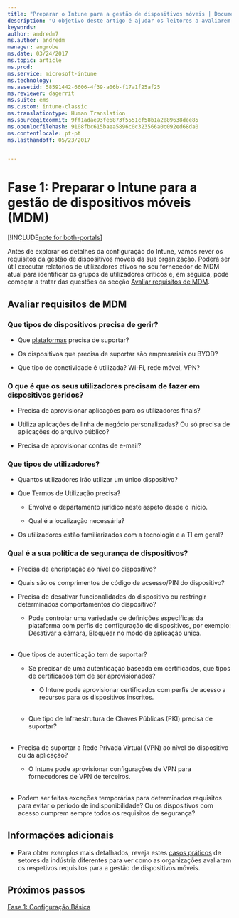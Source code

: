 ```yaml
---
title: "Preparar o Intune para a gestão de dispositivos móveis | Documentos da Microsoft"
description: "O objetivo deste artigo é ajudar os leitores a avaliarem os seus requisitos técnicos e empresariais antes de migrarem para o Intune."
keywords: 
author: andredm7
ms.author: andredm
manager: angrobe
ms.date: 03/24/2017
ms.topic: article
ms.prod: 
ms.service: microsoft-intune
ms.technology: 
ms.assetid: 58591442-6606-4f39-a06b-f17a1f25af25
ms.reviewer: dagerrit
ms.suite: ems
ms.custom: intune-classic
ms.translationtype: Human Translation
ms.sourcegitcommit: 9ff1adae93fe6873f5551cf58b1a2e89638dee85
ms.openlocfilehash: 9108fbc615baea5896c0c323566a0c092ed68da0
ms.contentlocale: pt-pt
ms.lasthandoff: 05/23/2017


---
```


# <a name="phase-1-prepare-intune-for-mobile-device-management-mdm"></a>Fase 1: Preparar o Intune para a gestão de dispositivos móveis (MDM)

[!INCLUDE[note for both-portals](../includes/note-for-both-portals.md)]

Antes de explorar os detalhes da configuração do Intune, vamos rever os requisitos da gestão de dispositivos móveis da sua organização. Poderá ser útil executar relatórios de utilizadores ativos no seu fornecedor de MDM atual para identificar os grupos de utilizadores críticos e, em seguida, pode começar a tratar das questões da secção [Avaliar requisitos de MDM](/intune-classic/plan-design/migration-phase1-prepare-intune-for-mobile-device-management#assess-mdm-requirements).

## <a name="assess-mdm-requirements"></a>Avaliar requisitos de MDM

### <a name="what-kinds-of-devices-do-you-need-to-manage"></a>Que tipos de dispositivos precisa de gerir?

-   Que [plataformas](/intune-classic/get-started/supported-mobile-devices-and-computers) precisa de suportar?

-   Os dispositivos que precisa de suportar são empresariais ou BYOD?

-   Que tipo de conetividade é utilizada? Wi-Fi, rede móvel, VPN?

### <a name="what-do-your-users-need-to-do-on-managed-devices"></a>O que é que os seus utilizadores precisam de fazer em dispositivos geridos?

-   Precisa de aprovisionar aplicações para os utilizadores finais?

-   Utiliza aplicações de linha de negócio personalizadas? Ou só precisa de aplicações do arquivo público?

-   Precisa de aprovisionar contas de e-mail?

### <a name="what-kinds-of-users"></a>Que tipos de utilizadores?

-   Quantos utilizadores irão utilizar um único dispositivo?

-   Que Termos de Utilização precisa?

    -   Envolva o departamento jurídico neste aspeto desde o início.

    -   Qual é a localização necessária?

-   Os utilizadores estão familiarizados com a tecnologia e a TI em geral?

### <a name="what-is-your-device-security-policy"></a>Qual é a sua política de segurança de dispositivos?

-   Precisa de encriptação ao nível do dispositivo?

-   Quais são os comprimentos de código de acsesso/PIN do dispositivo?

-   Precisa de desativar funcionalidades do dispositivo ou restringir determinados comportamentos do dispositivo?

    -   Pode controlar uma variedade de definições específicas da plataforma com perfis de configuração de dispositivos, por exemplo: Desativar a câmara, Bloquear no modo de aplicação única.
<br></br>
-   Que tipos de autenticação tem de suportar?

    -   Se precisar de uma autenticação baseada em certificados, que tipos de certificados têm de ser aprovisionados?

        -   O Intune pode aprovisionar certificados com perfis de acesso a recursos para os dispositivos inscritos.
<br></br>
    -   Que tipo de Infraestrutura de Chaves Públicas (PKI) precisa de suportar?
<br></br>
-   Precisa de suportar a Rede Privada Virtual (VPN) ao nível do dispositivo ou da aplicação?

    -   O Intune pode aprovisionar configurações de VPN para fornecedores de VPN de terceiros.
<br></br>
-   Podem ser feitas exceções temporárias para determinados requisitos para evitar o período de indisponibilidade? Ou os dispositivos com acesso cumprem sempre todos os requisitos de segurança?

## <a name="additional-information"></a>Informações adicionais

-   Para obter exemplos mais detalhados, reveja estes [casos práticos](https://customers.microsoft.com/story/mwh-global-now-part-of-stantec-secures-mobile-devices-with-intune) de setores da indústria diferentes para ver como as organizações avaliaram os respetivos requisitos para a gestão de dispositivos móveis.

## <a name="next-steps"></a>Próximos passos

[Fase 1: Configuração Básica](/intune-classic/plan-design/migration-phase1-basic-setup)

